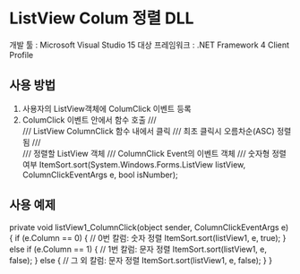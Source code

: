 # ListView Colum 정렬 DLL
개발 툴 : Microsoft Visual Studio 15
대상 프레임워크 : .NET Framework 4 Client Profile

## 사용 방법
 1. 사용자의 ListView객체에 ColumClick 이벤트 등록
 2. ColumClick 이벤트 안에서 함수 호출
	/// <summary>
	/// ListView ColumnClick 함수 내에서 클릭
	/// 최초 클릭시 오름차순(ASC) 정렬 됨
	/// </summary>
	/// <param name="listView">정렬할 ListView 객체</param>
	/// <param name="e">ColumnClick Event의 이벤트 객체</param>
	/// <param name="isNumber">숫자형 정렬 여부</param>
	ItemSort.sort(System.Windows.Forms.ListView listView, ColumnClickEventArgs e, bool isNumber);
 

## 사용 예제
private void listView1_ColumnClick(object sender, ColumnClickEventArgs e) {
    if (e.Column == 0) { // 0번 칼럼: 숫자 정렬
	ItemSort.sort(listView1, e, true);
    } else if (e.Column == 1) { // 1번 칼럼: 문자 정렬
	ItemSort.sort(listView1, e, false);
    } else { // 그 외 칼럼: 문자 정렬
	ItemSort.sort(listView1, e, false);
    }
}